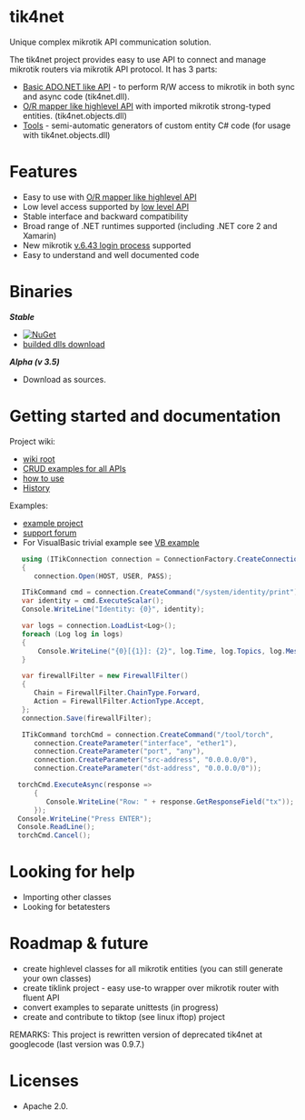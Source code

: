 tik4net
====

Unique complex mikrotik API communication solution.

The tik4net project provides easy to use API to connect and manage mikrotik routers via mikrotik API protocol.
It has 3 parts:
* [Basic ADO.NET like API](https://github.com/danikf/tik4net/wiki/ADO.NET-like-API) - to perform R/W access to mikrotik in both sync and async code (tik4net.dll).
* [O/R mapper like highlevel API](https://github.com/danikf/tik4net/wiki/High-level-API-with-O-R-mapper) with imported mikrotik strong-typed entities. (tik4net.objects.dll) 
* [Tools](https://github.com/danikf/tik4net/wiki/High-level-API-tools) - semi-automatic generators of custom entity C# code (for usage with tik4net.objects.dll)

# Features
* Easy to use with [O/R mapper like highlevel API](https://github.com/danikf/tik4net/wiki/High-level-API-with-O-R-mapper)
* Low level access supported by [low level API](https://github.com/danikf/tik4net/wiki/Low-level-API) 
* Stable interface and backward compatibility
* Broad range of .NET runtimes supported (including .NET core 2 and Xamarin)
* New mikrotik [v.6.43 login process](https://github.com/danikf/tik4net/wiki/login-versions) supported
* Easy to understand and well documented code

# Binaries
***Stable***
* [![NuGet](https://img.shields.io/nuget/v/tik4net.svg)](https://www.nuget.org/packages/tik4net)
* [builded dlls download](http://forum.mikrotik.com/viewtopic.php?t=99954)

***Alpha (v 3.5)***
* Download as sources.

# Getting started and documentation
Project wiki:
* [wiki root](https://github.com/danikf/tik4net/wiki) 
* [CRUD examples for all APIs](https://github.com/danikf/tik4net/wiki/CRUD-examples-for-all-APIs)
* [how to use](https://github.com/danikf/tik4net/wiki/How-to-use-tik4net-library)
* [History](History)

Examples:
* [example project](https://github.com/danikf/tik4net/blob/master/tik4net.examples/ProgramExamples.cs)
* [support forum](http://forum.mikrotik.com/viewtopic.php?t=99954)
* For VisualBasic trivial example see [VB example](https://github.com/danikf/tik4net/wiki/VB-trivial-example)

```cs
   using (ITikConnection connection = ConnectionFactory.CreateConnection(TikConnectionType.Api_v2)) // Use TikConnectionType.Api for mikrotikversion prior v6.45
   {
      connection.Open(HOST, USER, PASS);
```
```cs
   ITikCommand cmd = connection.CreateCommand("/system/identity/print");
   var identity = cmd.ExecuteScalar(); 
   Console.WriteLine("Identity: {0}", identity);
```
```cs
   var logs = connection.LoadList<Log>();
   foreach (Log log in logs)
   {
       Console.WriteLine("{0}[{1}]: {2}", log.Time, log.Topics, log.Message);
   }
```
```cs
   var firewallFilter = new FirewallFilter()
   {
      Chain = FirewallFilter.ChainType.Forward,
      Action = FirewallFilter.ActionType.Accept,
   };
   connection.Save(firewallFilter);
```
```cs
   ITikCommand torchCmd = connection.CreateCommand("/tool/torch", 
      connection.CreateParameter("interface", "ether1"), 
      connection.CreateParameter("port", "any"),
      connection.CreateParameter("src-address", "0.0.0.0/0"),
      connection.CreateParameter("dst-address", "0.0.0.0/0"));

  torchCmd.ExecuteAsync(response =>
      {
         Console.WriteLine("Row: " + response.GetResponseField("tx"));
      });
  Console.WriteLine("Press ENTER");
  Console.ReadLine();
  torchCmd.Cancel();
```
  
# Looking for help
* Importing other classes
* Looking for betatesters

# Roadmap & future
* create highlevel classes for all mikrotik entities (you can still generate your own classes)
* create tiklink project - easy use-to wrapper over mikrotik router with fluent API 
* convert examples to separate unittests (in progress)
* create and contribute to tiktop (see linux iftop) project 

REMARKS: This project is rewritten version of deprecated tik4net at googlecode (last version was 0.9.7.)

# Licenses
* Apache 2.0.
